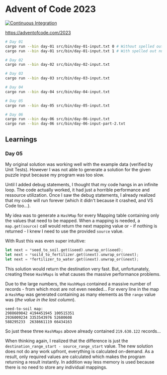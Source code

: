 # Advent of Code 2023

[![Continuous Integration](https://github.com/marcelfrey29/advent-of-code-2023/actions/workflows/continuous-integration.yml/badge.svg?branch=main)](https://github.com/marcelfrey29/advent-of-code-2023/actions/workflows/continuous-integration.yml)

https://adventofcode.com/2023

```bash
# Day 01
cargo run --bin day-01 src/bin/day-01-input.txt 0 # Without spelled out numbers
cargo run --bin day-01 src/bin/day-01-input.txt 1 # With spelled out numbers

# Day 02
cargo run --bin day-02 src/bin/day-02-input.txt

# Day 03
cargo run --bin day-03 src/bin/day-03-input.txt

# Day 04
cargo run --bin day-04 src/bin/day-04-input.txt

# Day 05
cargo run --bin day-05 src/bin/day-05-input.txt

# Day 06
cargo run --bin day-06 src/bin/day-06-input.txt
cargo run --bin day-06 src/bin/day-06-input-part-2.txt
```

## Learnings

### Day 05

My original solution was working well with the example data (verified by Unit Tests).
However I was not able to generate a solution for the given puzzle input because my program was too slow. 

Until I added debug statements, I thought that my code hangs in an infinite loop. 
The code actually worked, it had just a horrible performance and ressource utilization. 
Once I saw the debug statements, I already realized that my code will run forever (which it didn't because it crashed, and VS Code too...).

My idea was to generate a `HashMap` for every Mapping table containing only the values that need to be mapped. 
When a mapping is needed, a `map.get(source)` call would return the next mapping value or - if nothing is returned - I knew I need to use the provided `source` value.

With Rust this was even super intuitive:

```rust
let next = *seed_to_soil.get(&seed).unwrap_or(&seed);
let next = *soild_to_fertilizer.get(&next).unwrap_or(&next);
let next = *fertilizer_to_water.get(&next).unwrap_or(&next);
```

This solution would return the destination very fast.
But, unfortunately, creating these `HashMaps` is what causes the massive performance problems.

Due to the large numbers, the `HashMap`s contained a massive number of records - from which most are not even needed...
For every line in the map a `HashMap` was generated containing as many elements as the `range` value was (_the value in the last column_).

```
seed-to-soil map:
2988689842 4194451945 100515351
2936009234 3353543976 52680608
588295233  2638661119 66434163
```

So just these three `HashMaps` above already contained `219.630.122` records...

When thinking again, I realized that the difference is just the `destination_range_start - source_range_start` value.
The new solution does not do any work upfront, everything is calculated on-demand. 
As a result, only required values are calculated which makes the program returning a result instantly. 
In addition way less memory is used because there is no need to store any individual mappings.
